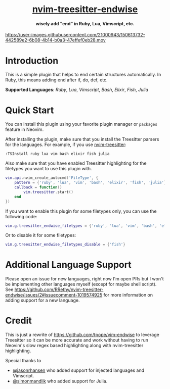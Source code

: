 <h1 align="center">
  <a href="https://github.com/RRethy/nvim-treesitter-endwise">nvim-treesitter-endwise</a>
</h1>

<h4 align="center">wisely add "end" in Ruby, Lua, Vimscript, etc.</h4>

https://user-images.githubusercontent.com/21000943/150613732-442589e2-6b08-4b14-b0a3-47effef0eb28.mov

# Introduction

This is a simple plugin that helps to end certain structures automatically. In Ruby, this means adding end after if, do, def, etc.

<!-- This even works for languages nested inside other, such as Markdown with a Lua code block! -->

**Supported Languages**: *Ruby*, *Lua*, *Vimscript*, *Bash*, *Elixir*, *Fish*, *Julia*

# Quick Start

You can install this plugin using your favorite plugin manager or `packages` feature in Neovim.

After installing the plugin, make sure that you install the Treesitter parsers for the languages. For example, if you use [nvim-treesitter](https://github.com/nvim-treesitter/nvim-treesitter):
```vim
:TSInstall ruby lua vim bash elixir fish julia
```
Also make sure that you have enabled Treesitter highlighting for the filetypes you want to use this plugin with.

```lua
vim.api.nvim_create_autocmd('FileType', {
    pattern = {'ruby', 'lua', 'vim', 'bash', 'elixir', 'fish', 'julia'},
    callback = function()
        vim.treesitter.start()
    end
})
```

If you want to enable this plugin for some filetypes only, you can use the following code:
```lua
vim.g.treesitter_endwise_filetypes = {'ruby', 'lua', 'vim', 'bash', 'elixir', 'fish', 'julia'}
```

Or to disable it for some filetypes:
```lua
vim.g.treesitter_endwise_filetypes_disable = {'fish'}
```

# Additional Language Support

Please open an issue for new languages, right now I'm open PRs but I won't be implementing other languages myself (except for maybe shell script). See https://github.com/RRethy/nvim-treesitter-endwise/issues/2#issuecomment-1019574925 for more information on adding support for a new language.

# Credit

This is just a rewrite of https://github.com/tpope/vim-endwise to leverage Treesitter so it can be more accurate and work without having to run Neovim's slow regex based highlighting along with nvim-treesitter highlighting.

Special thanks to
* [@jasonrhansen](https://www.github.com/jasonrhansen) who added support for injected languages and Vimscript.
* [@simonmandlik](https://www.github.com/simonmandlik) who added support for Julia.
